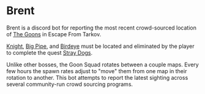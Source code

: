 # Brent

Brent is a discord bot for reporting the most recent crowd-sourced location of [The Goons](https://escapefromtarkov.fandom.com/wiki/The_Goons) in Escape From Tarkov.

[Knight](https://escapefromtarkov.fandom.com/wiki/Knight), [Big Pipe](https://escapefromtarkov.fandom.com/wiki/Big_Pipe), and [Birdeye](https://escapefromtarkov.fandom.com/wiki/Birdeye) must be located and eliminated by the player to complete the quest [Stray Dogs](https://escapefromtarkov.fandom.com/wiki/Stray_Dogs). 

Unlike other bosses, the Goon Squad rotates between a couple maps. Every few hours the spawn rates adjust to "move" them from one map in their rotation to another. This bot attempts to report the latest sighting across several community-run crowd sourcing programs.
